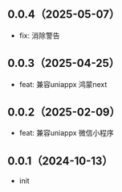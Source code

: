 ## 0.0.4（2025-05-07）
- fix: 消除警告
## 0.0.3（2025-04-25）
- feat: 兼容uniappx 鸿蒙next
## 0.0.2（2025-02-09）
- feat: 兼容uniappx 微信小程序
## 0.0.1（2024-10-13）
- init
